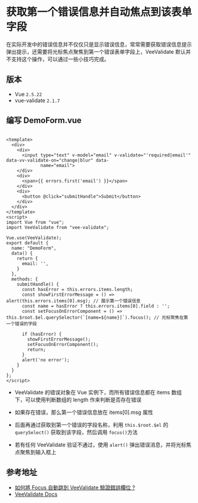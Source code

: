 # 获取第一个错误信息并自动焦点到该表单字段

在实际开发中的错误信息并不仅仅只是显示错误信息，常常需要获取错误信息提示弹出提示，还需要将光标焦点聚焦到第一个错误表单字段上，VeeValidate 默认并不支持这个操作，可以通过一些小技巧完成。

## 版本

- Vue `2.5.22`
- vue-validate `2.1.7`

## 编写 DemoForm.vue

```vue

<template>
  <div>
    <div>
      <input type="text" v-model="email" v-validate="'required|email'" data-vv-validate-on="change|blur" data-
             name="email">
    </div>
    <div>
      <span>{{ errors.first('email') }}</span>
    </div>
    <div>
      <button @click="submitHandle">Submit</button>
    </div>
  </div>
</template>
<script>
import Vue from "vue";
import VeeValidate from "vee-validate";

Vue.use(VeeValidate);
export default {
  name: "DemoForm",
  data() {
    return {
      email: '',
    }
  },
  methods: {
    submitHandle() {
      const hasError = this.errors.items.length;
      const showFirstErrorMessage = () => alert(this.errors.items[0].msg); // 展示第一个错误信息
      const name = hasError ? this.errors.items[0].field : '';
      const setFocusOnErrorComponent = () => this.$root.$el.querySelector(`[name=${name}]`).focus(); // 光标聚焦在第一个错误的字段

      if (hasError) {
        showFirstErrorMessage();
        setFocusOnErrorComponent();
        return;
      }
      alert('no error');
    }
  }
};
</script>
```

- VeeValidate 的错误对象在 Vue 实例下，而所有错误信息都在 items 数组下，可以使用判断数组的 length 作来判断是否存在错误

- 如果存在错误，那么第一个错误信息放在 items[0].msg 属性

- 后面再通过获取到第一个错误的字段名称，利用 `this.$root.$el` 的 `querySelect()` 获取到该字段，然后调用 `focus()`方法

- 若有任何 VeeValidate 验证不通过，使用 `alert()` 弹出错误消息，并将光标焦点聚焦到输入框上

## 参考地址

- [如何將 Focus 自動跳到 VeeValidate 驗證錯誤欄位 ?](https://oomusou.io/vue/vee-validate/focus/)
- [VeeValidate Docs](https://baianat.github.io/vee-validate/)
